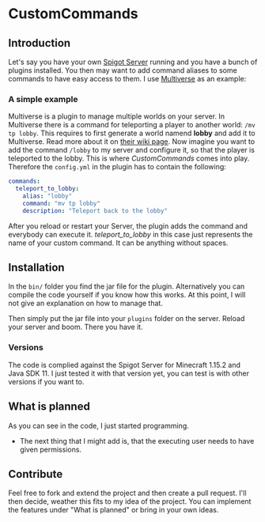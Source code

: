 # CustomCommands

## Introduction
Let's  say you have your own [Spigot Server](https://spigotmc.org) running and you have a bunch
of plugins installed. You then may want to add command aliases to some commands to have easy access to them.
I use [Multiverse](https://github.com/Multiverse/Multiverse-Core/) as an example:

### A simple example
Multiverse is a plugin to manage multiple worlds on your server. In Multiverse there is a command
for teleporting a player to another world: `/mv tp lobby`. This requires to first generate a world namend **lobby**
 and add it to Multiverse. Read more about it on [their wiki page](https://github.com/Multiverse/Multiverse-Core/wiki/).
Now imagine you want to add the command `/lobby` to my server and configure it, so that the player is teleported
to the lobby. This is where *CustomCommands* comes into play. Therefore the `config.yml` in the plugin
has to contain the following:

```yml
commands:
  teleport_to_lobby:
    alias: "lobby"
    command: "mv tp lobby"
    description: "Teleport back to the lobby"
```
After you reload or restart your Server, the plugin adds the command and everybody can execute it.
*teleport_to_lobby* in this case just represents the name of your custom command. It can be anything without
spaces.

## Installation
In the `bin/` folder you find the jar file for the plugin. Alternatively you can compile the code yourself
if you know how this works. At this point, I will not give an explanation on how to manage that.

Then simply put the jar file into your `plugins` folder on the server. Reload your server and boom.
There you have it.

### Versions
The code is complied against the Spigot Server for Minecraft 1.15.2 and Java SDK 11.
I just tested it with that version yet, you can test is with other versions if you want to.

## What is planned
As you can see in the code, I just started programming.
  - The next thing that I might add is, that the executing user needs to have given permissions.

## Contribute
Feel free to fork and extend the project and then create a pull request.
I'll then decide, weather this fits to my idea of the project. You can implement
the features under "What is planned" or bring in your own ideas.
